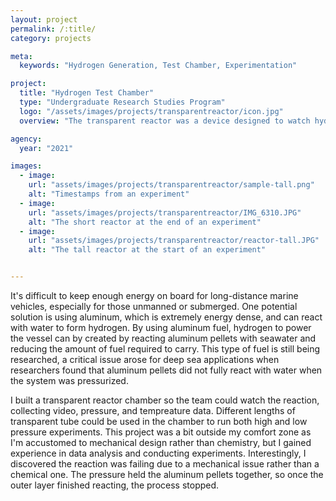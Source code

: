 ```yaml
---
layout: project
permalink: /:title/
category: projects

meta:
  keywords: "Hydrogen Generation, Test Chamber, Experimentation"

project:
  title: "Hydrogen Test Chamber"
  type: "Undergraduate Research Studies Program"
  logo: "/assets/images/projects/transparentreactor/icon.jpg"
  overview: "The transparent reactor was a device designed to watch hydrogen generating aluminum-water reactions to better understand the reaction when pressurized."

agency:
  year: "2021"

images:
  - image:
    url: "assets/images/projects/transparentreactor/sample-tall.png"
    alt: "Timestamps from an experiment"
  - image:
    url: "assets/images/projects/transparentreactor/IMG_6310.JPG"
    alt: "The short reactor at the end of an experiment"
  - image:
    url: "assets/images/projects/transparentreactor/reactor-tall.JPG"
    alt: "The tall reactor at the start of an experiment"


---
```

<p> It's difficult to keep enough energy on board for long-distance marine vehicles, especially for those unmanned or submerged. One potential solution is using aluminum, which is extremely energy dense, and can react with water to form hydrogen. By using aluminum fuel, hydrogen to power the vessel can by created by reacting aluminum pellets with seawater and reducing the amount of fuel required to carry. This type of fuel is still being researched, a critical issue arose for deep sea applications when researchers found that aluminum pellets did not fully react with water when the system was pressurized. </p>

<p> I built a transparent reactor chamber so the team could watch the reaction, collecting video, pressure, and tempreature data. Different lengths of transparent tube could be used in the chamber to run both high and low pressure experiments. This project was a bit outside my comfort zone as I'm accustomed to mechanical design rather than chemistry, but I gained experience in data analysis and conducting experiments. Interestingly, I discovered the reaction was failing due to a mechanical issue rather than a chemical one. The pressure held the aluminum pellets together, so once the outer layer finished reacting, the process stopped. </p>
